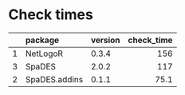 # Check times

|   |package       |version | check_time|
|:--|:-------------|:-------|----------:|
|1  |NetLogoR      |0.3.4   |        156|
|3  |SpaDES        |2.0.2   |        117|
|2  |SpaDES.addins |0.1.1   |       75.1|


